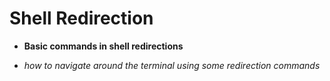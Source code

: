 # Shell Redirection

* **Basic commands in shell redirections**
- *how to navigate around the terminal using some redirection commands*
